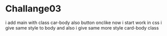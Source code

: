 # Challange03
i add main with class car-body
also button onclike
now i start work in css
i give same style to body
and also i give same more style card-body class
